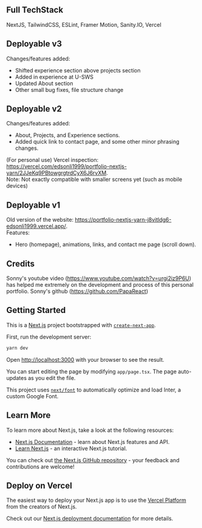 ## Full TechStack
NextJS, TailwindCSS, ESLint, Framer Motion, Sanity.IO, Vercel

## Deployable v3
Changes/features added:
- Shifted experience section above projects section
- Added in experience at U-SWS
- Updated About section
- Other small bug fixes, file structure change

## Deployable v2
Changes/features added:
- About, Projects, and Experience sections.  
- Added quick link to contact page, and some other minor phrasing changes.  
  
(For personal use) Vercel inspection: https://vercel.com/edsonli1999/portfolio-nextjs-yarn/2JJeKq9PBtowgrgtrdCyX6J6rvXM.  
Note: Not exactly compatible with smaller screens yet (such as mobile devices)

## Deployable v1
Old version of the website: https://portfolio-nextjs-yarn-j8vitldg6-edsonli1999.vercel.app/.    
Features: 
- Hero (homepage), animations, links, and contact me page (scroll down).  

## Credits
Sonny's youtube video (https://www.youtube.com/watch?v=urgi2iz9P6U) has helped me extremely on the development and process of this personal portfolio. Sonny's github (https://github.com/PapaReact)

## Getting Started
This is a [Next.js](https://nextjs.org/) project bootstrapped with [`create-next-app`](https://github.com/vercel/next.js/tree/canary/packages/create-next-app).

First, run the development server:

```bash
yarn dev
```

Open [http://localhost:3000](http://localhost:3000) with your browser to see the result.

You can start editing the page by modifying `app/page.tsx`. The page auto-updates as you edit the file.

This project uses [`next/font`](https://nextjs.org/docs/basic-features/font-optimization) to automatically optimize and load Inter, a custom Google Font.

## Learn More

To learn more about Next.js, take a look at the following resources:

- [Next.js Documentation](https://nextjs.org/docs) - learn about Next.js features and API.
- [Learn Next.js](https://nextjs.org/learn) - an interactive Next.js tutorial.

You can check out [the Next.js GitHub repository](https://github.com/vercel/next.js/) - your feedback and contributions are welcome!

## Deploy on Vercel

The easiest way to deploy your Next.js app is to use the [Vercel Platform](https://vercel.com/new?utm_medium=default-template&filter=next.js&utm_source=create-next-app&utm_campaign=create-next-app-readme) from the creators of Next.js.

Check out our [Next.js deployment documentation](https://nextjs.org/docs/deployment) for more details.
